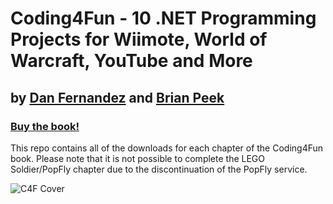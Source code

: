 # Coding4Fun - 10 .NET Programming Projects for Wiimote, World of Warcraft, YouTube and More
## by [Dan Fernandez](https://twitter.com/danielfe) and [Brian Peek](https://brianpeek.com/)
### [Buy the book!](http://www.amazon.com/exec/obidos/ASIN/0596520743/)

This repo contains all of the downloads for each chapter of the Coding4Fun book. Please note that it is not possible to complete the LEGO Soldier/PopFly chapter due to the discontinuation of the PopFly service.

![C4F Cover](https://images-na.ssl-images-amazon.com/images/I/51Izd9wrcwL.jpg)
